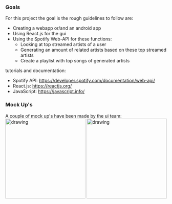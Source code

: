 ### Goals
For this project the goal is the rough guidelines to follow are:
* Creating a webapp or/and an android app
* Using React.js for the gui
* Using the Spotify Web-API for these functions:
  - Looking at top streamed artists of a user
  - Generating an amount of related artists based on these top streamed artists
  - Create a playlist with top songs of generated artists

tutorials and documentation:
* Spotify API: https://developer.spotify.com/documentation/web-api/  
* React.js: https://reactjs.org/  
* JavaScript: https://javascript.info/

### Mock Up's
A couple of mock up's have been made by the ui team:  
<img src="assets/androidapp.png" alt="drawing" height="250"/>
<img src="assets/webapp.png" alt="drawing" height="250"/>
